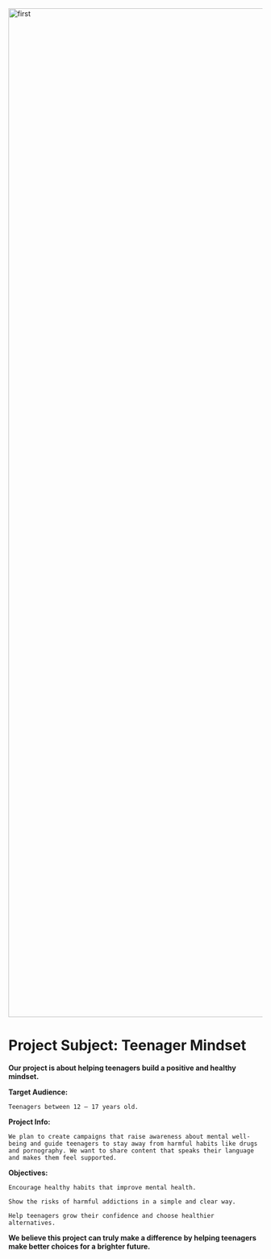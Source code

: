 <img width="2000" height="2000" alt="first" src="https://github.com/user-attachments/assets/efc093c2-5e18-455a-b8ed-96f64f35a02b" />

# Project Subject: Teenager Mindset

**Our project is about helping teenagers build a positive and healthy mindset.**

**Target Audience:**

    Teenagers between 12 – 17 years old.

**Project Info:**

    We plan to create campaigns that raise awareness about mental well-being and guide teenagers to stay away from harmful habits like drugs and pornography. We want to share content that speaks their language and makes them feel supported.

**Objectives:**

    Encourage healthy habits that improve mental health.

    Show the risks of harmful addictions in a simple and clear way.

    Help teenagers grow their confidence and choose healthier alternatives.

**We believe this project can truly make a difference by helping teenagers make better choices for a brighter future.**
